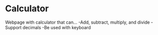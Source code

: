 # Calculator

Webpage with calculator that can...
-Add, subtract, multiply, and divide
-Support decimals
-Be used with keyboard